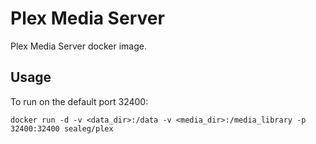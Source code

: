 # Plex Media Server

Plex Media Server docker image.

## Usage

To run on the default port 32400:

```
docker run -d -v <data_dir>:/data -v <media_dir>:/media_library -p 32400:32400 sealeg/plex
```

